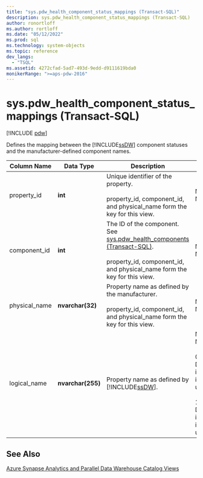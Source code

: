```yaml
---
title: "sys.pdw_health_component_status_mappings (Transact-SQL)"
description: sys.pdw_health_component_status_mappings (Transact-SQL)
author: ronortloff
ms.author: rortloff
ms.date: "05/12/2022"
ms.prod: sql
ms.technology: system-objects
ms.topic: reference
dev_langs:
  - "TSQL"
ms.assetid: 4272cfad-5ad7-493d-9edd-d9111619bda0
monikerRange: ">=aps-pdw-2016"
---
```

# sys.pdw_health_component_status_mappings (Transact-SQL)
[!INCLUDE [pdw](../../includes/applies-to-version/pdw.md)]

  Defines the mapping between the [!INCLUDE[ssDW](../../includes/ssdw-md.md)] component statuses and the manufacturer-defined component names.  
  
|Column Name|Data Type|Description|Range|  
|-----------------|---------------|-----------------|-----------|  
|property_id|**int**|Unique identifier of the property.<br /><br /> property_id, component_id, and physical_name form the key for this view.|NOT NULL|  
|component_id|**int**|The ID of the component. See [sys.pdw_health_components &#40;Transact-SQL&#41;](../../relational-databases/system-catalog-views/sys-pdw-health-components-transact-sql.md).<br /><br /> property_id, component_id, and physical_name form the key for this view.|NOT NULL|  
|physical_name|**nvarchar(32)**|Property name as defined by the manufacturer.<br /><br /> property_id, component_id, and physical_name form the key for this view.|NOT NULL|  
|logical_name|**nvarchar(255)**|Property name as defined by [!INCLUDE[ssDW](../../includes/ssdw-md.md)].|NOT NULL<br /><br /> 0 - Device instance is unique.<br /><br /> 1 - Device instance is not unique.|  
  
## See Also  
 [Azure Synapse Analytics and Parallel Data Warehouse Catalog Views](../../relational-databases/system-catalog-views/sql-data-warehouse-and-parallel-data-warehouse-catalog-views.md)  
  
  
